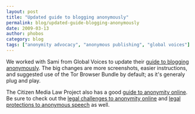 ```yaml
---
layout: post
title: "Updated guide to blogging anonymously"
permalink: blog/updated-guide-blogging-anonymously
date: 2009-03-13
author: phobos
category: blog
tags: ["anonymity advocacy", "anonymous publishing", "global voices"]
---
```


We worked with Sami from Global Voices to update their [guide to blogging anonymously](http://advocacy.globalvoicesonline.org/projects/guide/). The big changes are more screenshots, easier instructions, and suggested use of the Tor Browser Bundle by default; as it's generaly plug and play.

The Citizen Media Law Project also has a good [guide to anonymity online](http://www.citmedialaw.org/legal-guide/how-maintain-your-anonymity-online). Be sure to check out the [legal challenges to anonymity online](http://www.citmedialaw.org/legal-guide/potential-legal-challenges-anonymity) and [legal protections to anonymous speech](http://www.citmedialaw.org/legal-guide/legal-protections-anonymous-speech) as well.

